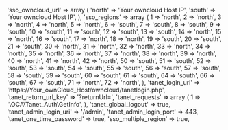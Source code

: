 'sso_owncloud_url' =>
  array (
      'north' => 'Your owncloud Host IP',
       'south' => 'Your owncloud Host IP',
  ),
'sso_regions' =>
    array (
    1 => 'north',
    2 => 'north',
    3 => 'north',
    4 => 'north',
    5 => 'north',
    6 => 'south',
    7 => 'south',
    8 => 'south',
    9 => 'south',
    10 => 'south',
    11 => 'south',
    12 => 'south',
    13 => 'south',
    14 => 'north',
    15 => 'north',
    16 => 'south',
    17 => 'north',
    18 => 'north',
    19 => 'south',
    20 => 'south',
    21 => 'south',
    30 => 'north',
    31 => 'north',
    32 => 'north',
    33 => 'north',
    34 => 'north',
    35 => 'north',
    36 => 'north',
    37 => 'north',
    38 => 'north',
    39 => 'north',
    40 => 'north',
    41 => 'north',
    42 => 'north',
    50 => 'south',
    51 => 'south',
    52 => 'south',
    53 => 'south',
    54 => 'south',
    55 => 'south',
    56 => 'south',
    57 => 'south',
    58 => 'south',
    59 => 'south',
    60 => 'south',
    61 => 'south',
    64 => 'south',
    66 => 'south',
    67 => 'south',
    71 => 'north',
    72 => 'north',
  ),
'tanet_login_url' => 'https://Your_ownCloud_Host/owncloud/tanetlogin.php',
  'tanet_return_url_key' => '?returnUrl=',
  'tanet_requests' =>
  array (
    1 => '\\OCA\\Tanet_Auth\\GetInfo',
  ),
  'tanet_global_logout' => true,
  'tanet_admin_login_uri' => '/admin',
  'tanet_admin_login_port' => 443,
  'tanet_one_time_password' => true,
  'sso_multiple_region' => true,
  
